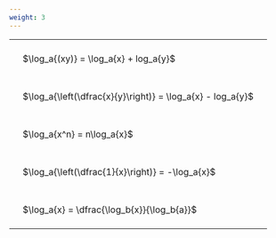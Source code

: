 ```yaml
---
weight: 3
---
```


<style type="text/css">
#T_60d12 th.col_heading {
  text-align: left;
  font-size: 1em;
}
#T_60d12 td {
  text-align: left;
  font-size: 1em;
  padding: 1.5em;
}
</style>
<table id="T_60d12">
  <thead>
  </thead>
  <tbody>
    <tr>
      <td id="T_60d12_row0_col0" class="data row0 col0" >$\log_a{(xy)} = \log_a{x} + log_a{y}$</td>
    </tr>
    <tr>
      <td id="T_60d12_row1_col0" class="data row1 col0" >$\log_a{\left(\dfrac{x}{y}\right)} = \log_a{x} - log_a{y}$</td>
    </tr>
    <tr>
      <td id="T_60d12_row2_col0" class="data row2 col0" >$\log_a{x^n} = n\log_a{x}$</td>
    </tr>
    <tr>
      <td id="T_60d12_row3_col0" class="data row3 col0" >$\log_a{\left(\dfrac{1}{x}\right)} = -\log_a{x}$</td>
    </tr>
    <tr>
      <td id="T_60d12_row4_col0" class="data row4 col0" >$\log_a{x} = \dfrac{\log_b{x}}{\log_b{a}}$</td>
    </tr>
  </tbody>
</table>
